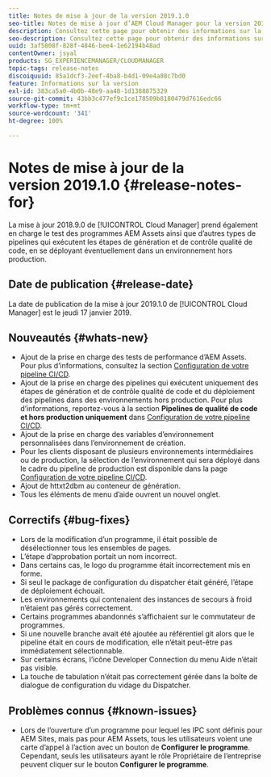 ```yaml
---
title: Notes de mise à jour de la version 2019.1.0
seo-title: Notes de mise à jour d’AEM Cloud Manager pour la version 2019.1.0
description: Consultez cette page pour obtenir des informations sur la version 2019.1.0 de Cloud Manager.
seo-description: Consultez cette page pour obtenir des informations sur la version 2019.1.0 d’AEM Cloud Manager.
uuid: 3af5808f-828f-4846-bee4-1e62194b48ad
contentOwner: jsyal
products: SG_EXPERIENCEMANAGER/CLOUDMANAGER
topic-tags: release-notes
discoiquuid: 85a1dcf3-2eef-4ba8-b4d1-09e4a88c7bd0
feature: Informations sur la version
exl-id: 383ca5a0-4b0b-48e9-aa48-1d1388875329
source-git-commit: 43bb3c477ef9c1ce178509b8180479d7616edc66
workflow-type: tm+mt
source-wordcount: '341'
ht-degree: 100%

---
```


# Notes de mise à jour de la version 2019.1.0 {#release-notes-for}

La mise à jour 2018.9.0 de [!UICONTROL Cloud Manager] prend également en charge le test des programmes AEM Assets ainsi que d’autres types de pipelines qui exécutent les étapes de génération et de contrôle qualité de code, en se déployant éventuellement dans un environnement hors production.

## Date de publication {#release-date}

La date de publication de la mise à jour 2019.1.0 de [!UICONTROL Cloud Manager] est le jeudi 17 janvier 2019.

## Nouveautés {#whats-new}

* Ajout de la prise en charge des tests de performance d’AEM Assets. Pour plus d’informations, consultez la section [Configuration de votre pipeline CI/CD](configuring-pipeline.md).
* Ajout de la prise en charge des pipelines qui exécutent uniquement des étapes de génération et de contrôle qualité de code et du déploiement des pipelines dans des environnements hors production. Pour plus d’informations, reportez-vous à la section **Pipelines de qualité de code et hors production uniquement** dans [Configuration de votre pipeline CI/CD](configuring-pipeline.md).
* Ajout de la prise en charge des variables d’environnement personnalisées dans l’environnement de création.
* Pour les clients disposant de plusieurs environnements intermédiaires ou de production, la sélection de l’environnement qui sera déployé dans le cadre du pipeline de production est disponible dans la page [Configuration de votre pipeline CI/CD](configuring-pipeline.md).
* Ajout de httxt2dbm au conteneur de génération.
* Tous les éléments de menu d’aide ouvrent un nouvel onglet.

## Correctifs {#bug-fixes}

* Lors de la modification d’un programme, il était possible de désélectionner tous les ensembles de pages.
* L’étape d’approbation portait un nom incorrect.
* Dans certains cas, le logo du programme était incorrectement mis en forme.
* Si seul le package de configuration du dispatcher était généré, l’étape de déploiement échouait.
* Les environnements qui contenaient des instances de secours à froid n’étaient pas gérés correctement.
* Certains programmes abandonnés s’affichaient sur le commutateur de programmes.
* Si une nouvelle branche avait été ajoutée au référentiel git alors que le pipeline était en cours de modification, elle n’était peut-être pas immédiatement sélectionnable.
* Sur certains écrans, l’icône Developer Connection du menu Aide n’était pas visible.
* La touche de tabulation n’était pas correctement gérée dans la boîte de dialogue de configuration du vidage du Dispatcher.

## Problèmes connus {#known-issues}

* Lors de l’ouverture d’un programme pour lequel les IPC sont définis pour AEM Sites, mais pas pour AEM Assets, tous les utilisateurs voient une carte d’appel à l’action avec un bouton de **Configurer le programme**. Cependant, seuls les utilisateurs ayant le rôle Propriétaire de l’entreprise peuvent cliquer sur le bouton **Configurer le programme**.
